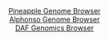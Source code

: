 <div id="Pineapple_Genome_Browser" align="center">
  <a href="https://igv.org/app/?sessionURL=blob:zZNda9swFIb_i6BlA8e27MSJDWWkXZJ6SdOtmZt.UIxsy45SS3Il2fki_31q2NjNCs3FxkAXR4cjnfe8erQDDRaScAYC4JiwY0IIDCAXfDVDtCrxFFEsQZCjUmIDCJxjgVmKQbADOZIKRTcTfXKhVCUDyyKqalHECm5K10QUbTlDK2mmnFoXvCxRwgVSXEjrXKCGW6RoWiucoKoydW_X7FgZUshCZbXgTHKrwqyIV_q..FcqLjDjFMe0LhU5CIi1Hq0xM3P0qT.f9dMUSznGmzA764_D_q07iB5G3sVDdH05j7z56YwUDKla4LNzZ_DSE.70Zn3inBeTZut_1wEdz64mX8N2.8T9fDpYV0RgeQa7sOf2Oj7saXMIy_D6f5pbL3Lk7NdLL4wuN9N7UmT1JDxxhjzrhcmVSBbrwRuT7w1Q8rTWNIB0IboBtA3X9oyO47VeQ9gzbNvX_ghOQPD4ZAAlUPqsyx93QG0qzQyQ.KU.4GMALjIsQNDybbsLfd_ptLtt2_fh3tiBWpR_z9xhdON3bafvOF6ck1JpoLNYskqaiDGzSXOz2B7p5vT5LixmvLmi0e2XJVVwNJ5lyP12d8_fpEi3PjygHvQ9iv4Jd.8RYqrkWNgc5FFN2Nijt1nYrWUx3C593owGrtQf7s8WvYJ0nD05FxQpXa8zevuTuAYJgpjSiYZIkpCSqM1cO8lXIICOq8EFKS.5JhGIIvlgG7YBO_bH34C6.6f9Dw--">Pineapple Genome Browser</a>
</div>
<div id="Alphonso_Genome_Browser" align="center">
  <a href="https://igv.org/app/?sessionURL=blob:zZJda9swFIb_iyBlA8eW7DiuDWU4rtOEZi1Ll7qkFCPbsqPWllxJcdKG_PepYWM3KzQXGwNdSAd9vOfRswMdEZJyBgJgm8g1EQIGkCu.ucFNW5Mr3BAJghLXkhhAkJIIwnICgh0osVR4MZ_pkyulWhlYFlVtv8Gs4qZ0TNzgV87wRpo5b6yI1zXOuMCKC2mNBO64RauuvyEZbltTv.2YrlVghS1ctyvOJLdawqp0o.9Lf5XSijDekLRZ14oeAqQ6j85YmCX.EiY3YZ4TKS_Jy7Q4Cy.n4a0TL5YXw2i5uJ4ki2FyckMrhtVakLOwG5zPop49TuQT2ozIbByH07WMo_qrLi56zvlJvG2pIPIMeejUOR1C9w0OZQXZ_k9960GP7N3p2SPm3TX54PG6fJzAJLr9nl_ASRwn8.k7ne8NUPN8rW0A.Up4AYKGA4eGaw_7b1N0akDoaz6CUxDcPxhACZw_6e33O6BeWu0MkOR5fdDHAFwURICg70PoId.33YE3gL6P9sYOrEX99.COF3Pfg3Zo28O0pLXSQhepZK00MWNml5dm9XokzSKeE9jmgykKJacrb7vUeF04y7arLP8jTVsT0I8fvlC3.pFM_8S8jwQxVXasbhdXSycaKd9ny2_RXdHKcfkYTcppoZ7exXMcmpKLBiu9X1f08qdvHRYUM6ULHZU0ozVVL4mmyDcgQLajtQU5r7n2EIgq.wQNaCAXfv6tp7N_2P8A">Alphonso Genome Browser</a>
</div>


<div id="DAF_Genomics_Browser" align="center">
  <a href="https://igv.org/app/?sessionURL=blob:tZFra9swFIb_y4H2k..XODaE4S3Z1qZkW1LPXUoJp7Zsq7UtV5KbpCH_fcLrGGyUMehAEhLn8r46zwEeCReUtRCBY9i.YduggajYdoVNV5MFNkRAVGAtiAacFISTNiMQHaBAITFZXqjKSspORKaZY6GXpGUNzYQhXAM7XbBeVkSl6o6BDT6xFrfCyFijkiWaWHcVawUzMcuIELpldqQtN1tUx8_YZmhJNk1fSzqobpQJZSw3ClRuaZuT3V.M_AdlteibOF3FQ_2c7M_ySTw_i7.6s2T9YfRunXz6mCaj9HRFyxZlz8lETvnVAvvL8_TEeXs1K_Mv0.D286Loq8enbyfu9HS26ygnYmIH9tgd..HYh6MGNct6BQGyituR7WmBM9Ycz9Ofr64_UlPgjEJ0faOB5Jjdq_TrA8h9p1CBIA_9QE0DxnPCIdJDywrsMHR8L_CsMLSP2gF6Xr8yy_fJMgwsJ3ackXGLjdIvaD0MUAn9GXwtkL91VvtfQU0r975MV_V5u77bzbrqbrmfX8aLBxokL2DS4MVvFYw3KFXox_MZCtZKrSGt_EXFPd4cvwM-">DAF Genomics Browser</a>
</div>
